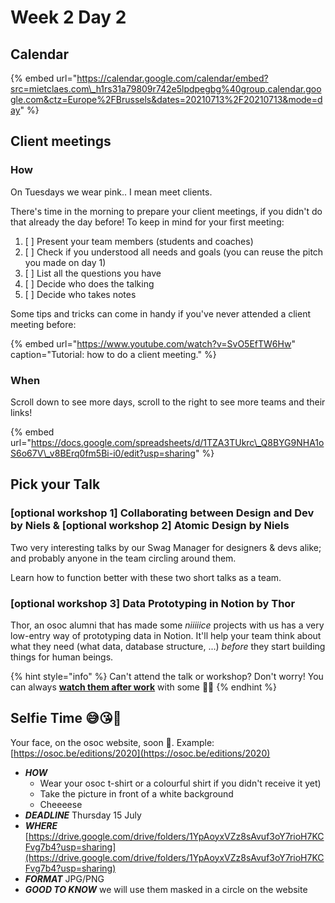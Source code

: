 # Week 2 Day 2

## Calendar

{% embed url="https://calendar.google.com/calendar/embed?src=mietclaes.com\_h1rs31a79809r742e5lpdpegbg%40group.calendar.google.com&ctz=Europe%2FBrussels&dates=20210713%2F20210713&mode=day" %}

## Client meetings

### How

On Tuesdays we wear pink.. I mean meet clients.

There's time in the morning to prepare your client meetings, if you didn't do that already the day before! To keep in mind for your first meeting:

1. [ ] Present your team members \(students and coaches\)
2. [ ] Check if you understood all needs and goals \(you can reuse the pitch you made on day 1\)
3. [ ] List all the questions you have
4. [ ] Decide who does the talking
5. [ ] Decide who takes notes

Some tips and tricks can come in handy if you've never attended a client meeting before:

{% embed url="https://www.youtube.com/watch?v=SvO5EfTW6Hw" caption="Tutorial: how to do a client meeting." %}

### When

Scroll down to see more days, scroll to the right to see more teams and their links!

{% embed url="https://docs.google.com/spreadsheets/d/1TZA3TUkrc\_Q8BYG9NHA1oS6o67V\_v8BErq0fm5Bi-i0/edit?usp=sharing" %}

## Pick your Talk

### \[optional workshop 1\] Collaborating between Design and Dev by Niels & \[optional workshop 2\] Atomic Design by Niels

Two very interesting talks by our Swag Manager for designers & devs alike; and probably anyone in the team circling around them.

Learn how to function better with these two short talks as a team.

### \[optional workshop 3\] Data Prototyping in Notion by Thor

Thor, an osoc alumni that has made some _niiiiice_ projects with us has a very low-entry way of prototyping data in Notion. It'll help your team think about what they need \(what data, database structure, ...\) _before_ they start building things for human beings.  

{% hint style="info" %}
Can't attend the talk or workshop? Don't worry! You can always [**watch them after work**](../../workshops-and-talks.md) with some 🍿🥤
{% endhint %}

## Selfie Time 😅😘🐣

Your face, on the osoc website, soon 👀. Example: [https://osoc.be/editions/2020](https://osoc.be/editions/2020)

* _**HOW**_
  * Wear your osoc t-shirt or a colourful shirt if you didn't receive it yet\)
  * Take the picture in front of a white background
  * Cheeeese
* _**DEADLINE**_  Thursday 15 July
* _**WHERE**_ [https://drive.google.com/drive/folders/1YpAoyxVZz8sAvuf3oY7rioH7KCFvg7b4?usp=sharing](https://drive.google.com/drive/folders/1YpAoyxVZz8sAvuf3oY7rioH7KCFvg7b4?usp=sharing)
* _**FORMAT**_ JPG/PNG
* _**GOOD TO KNOW**_ we will use them masked in a circle on the website

